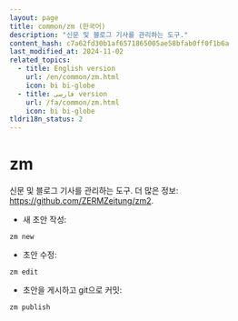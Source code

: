 ```yaml
---
layout: page
title: common/zm (한국어)
description: "신문 및 블로그 기사를 관리하는 도구."
content_hash: c7a62fd30b1af6571865005ae58bfab0ff0f1b6a
last_modified_at: 2024-11-02
related_topics:
  - title: English version
    url: /en/common/zm.html
    icon: bi bi-globe
  - title: فارسی version
    url: /fa/common/zm.html
    icon: bi bi-globe
tldri18n_status: 2
---
```

# zm

신문 및 블로그 기사를 관리하는 도구.
더 많은 정보: <https://github.com/ZERMZeitung/zm2>.

- 새 초안 작성:

`zm new`

- 초안 수정:

`zm edit`

- 초안을 게시하고 git으로 커밋:

`zm publish`
